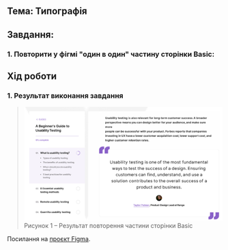 ## Тема: Типографія

## Завдання:

### 1.	Повторити у фігмі "один в один" частину сторінки Basic:

## Хід роботи

### 1.	Результат виконання завдання

>![image](https://github.com/gn4r4/UI-UX/blob/main/workshop_8/images/Frame1.png?raw=true)\
>Рисунок 1 – Результат повторення частини сторінки Basic

Посилання на [проєкт Figma](https://www.figma.com/design/FG23xYMSwWqW3CQXPuhOwy/Untitled?node-id=0-1&t=lo6B5v94kIgbP34S-1).

